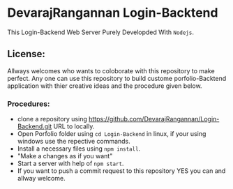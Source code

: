 # DevarajRangannan Login-Backtend
  This Login-Backend Web Server Purely Developded With `Nodejs`.

## License:
  Allways welcomes who wants to coloborate with this repository to make perfect. Any one can use this repository to build custome porfolio-Backtend application with thier creative ideas and the procedure given below.

### Procedures:
  * clone a repository using https://github.com/DevarajRangannan/Login-Backend.git URL to locally.
  * Open Porfolio folder using `cd Login-Backend` in linux, if your using windows use the repective commands.
  * Install a necessary files using `npm install`.
  * "Make a changes as if you want"
  * Start a server with help of `npm start`.
  * If you want to push a commit request to this repository YES you can and allway welcome.